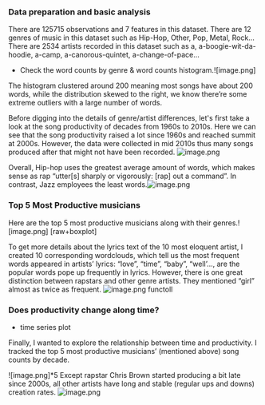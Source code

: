 
### Data preparation and basic analysis

There are 125715 observations and 7 features in this dataset. There are 12 genres of music in this dataset such as Hip-Hop, Other, Pop, Metal, Rock... There are 2534 artists recorded in this dataset such as a, a-boogie-wit-da-hoodie, a-camp, a-canorous-quintet, a-change-of-pace...

+ Check the word counts by genre & word counts histogram.![image.png]

The histogram clustered around 200 meaning most songs have about 200 words, while the distribution skewed to the right, we know there’re some extreme outliers with a large number of words. 

Before digging into the details of genre/artist differences, let's first take a look at the song productivity of decades from 1960s to 2010s. Here we can see that the song productivity raised a lot since 1960s and reached summit at 2000s. However, the data were collected in mid 2010s thus many songs produced after that might not have been recorded.  ![image.png](attachment:image.png)

Overall, Hip-hop uses the greatest average amount of words, which makes sense as rap “utter[s] sharply or vigorously: [rap] out a command”. In contrast, Jazz employees the least words.![image.png](attachment:image.png)

### Top 5 Most Productive musicians

Here are the top 5 most productive musicians along with their genres.![image.png] [raw+boxplot]

To get more details about the lyrics text of the 10 most eloquent artist, I created 10 corresponding wordclouds, which tell us the most frequent words appeared in artists’ lyrics: “love”, “time”, “baby”, “well’…, are the popular words pope up frequently in lyrics.
However, there is one great distinction between rapstars and other genre artists. They mentioned “girl” almost as twice as frequent.
![image.png](attachment:image.png) functoll

### Does productivity change along time?
+ time series plot

Finally, I wanted to explore the relationship between time and productivity. I tracked the top 5 most productive musicians’ (mentioned above) song counts by decade. 

![image.png]*5
Except rapstar Chris Brown started producing a bit late since 2000s, all other artists have long and stable (regular ups and downs) creation rates.  ![image.png](attachment:image.png)
